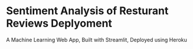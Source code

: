 # Sentiment Analysis of Resturant Reviews Deplyoment
A Machine Learning Web App, Built with Streamlit, Deployed using Heroku

